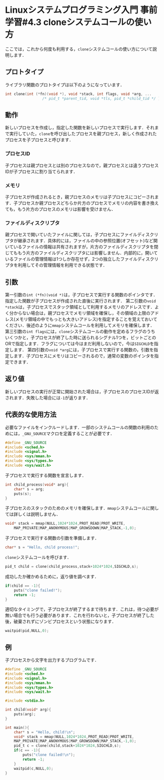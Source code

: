 # Linuxシステムプログラミング入門 事前学習#4.3 cloneシステムコールの使い方
ここでは，これから何度も利用する，`clone`システムコールの使い方について説明します．
## プロトタイプ
ライブラリ関数のプロトタイプは以下のようになっています．
```c
int clone(int (*fn)(void *), void *stack, int flags, void *arg, ...
                 /* pid_t *parent_tid, void *tls, pid_t *child_tid */ );
```
## 動作
新しいプロセスを作成し，指定した関数を新しいプロセスで実行します．それまで実行していた，`clone`を呼び出したプロセスを親プロセス，新しく作成されたプロセスを子プロセスと呼びます．
### プロセスID
子プロセスは親プロセスとは別のプロセスなので，親プロセスとは違うプロセスIDが子プロセスに割り当てられます．
### メモリ
子プロセスが作成されるとき，親プロセスのメモリは子プロセスにコピーされます．子プロセスか親プロセスどちらか片方のプロセスでメモリの内容を書き換えても，もう片方のプロセスのメモリは影響を受けません．
### ファイルディスクリプタ
親プロセスで開いていたファイルに関しては，子プロセスにファイルディスクリプタが継承されます．具体的には，ファイルの中の参照位置(オフセット)など開いているファイルの情報は共有されますが，片方のファイルディスクリプタを閉じてももう片方のファイルディスクリプタには影響しません．内部的に，開いているファイルの管理情報は1つしか存在せず，2つの独立したファイルディスクリプタを利用してその管理情報を利用できる状態です．
## 引数
第一引数の`int (*fn)(void *)`は，子プロセスで実行する関数のポインタです．指定した関数が子プロセスが作成された直後に実行されます．
第二引数の`void *stack`は，子プロセスでスタック領域として利用するメモリのアドレスです．よく分からない場合は，親プロセスでメモリ領域を確保し，その領域の上限のアドレス(メモリ領域の中でもっとも大きいアドレス)を指定することを覚えておいてください．後述のように`mmap`システムコールを利用してメモリを確保します．
第三引数の`int flags`には，`clone`システムコールの動作を定めるフラグのうちいくつかと，子プロセスが終了した時に送られるシグナル1つを，ビットごとのORで指定します．フラグについては今はまだ利用しないので，今は`SIGCHLD`を指定します．
第四引数の`void *arg`には，子プロセスで実行する関数の，引数を指定します．子プロセスにメモリはコピーされるので，通常の変数のポインタを指定できます．
## 返り値
新しいプロセスの実行が正常に開始された場合は，子プロセスのプロセスIDが返されます．失敗した場合には`-1`が返ります．
## 代表的な使用方法
必要なファイルをインクルードします．一部のシステムコールの関数の利用のためには，`_GNU_SOURCE`マクロを定義することが必要です．
```c
#define _GNU_SOURCE
#include <sched.h>
#include <signal.h>
#include <sys/mman.h>
#include <sys/types.h>
#include <sys/wait.h>
```
子プロセスで実行する関数を宣言します．
```c
int child_process(void* arg){
    char* s = arg;
    puts(s);
}
```
子プロセスのスタックのためのメモリを確保します．`mmap`システムコールに関しては詳しくは説明しません．
```c
void* stack = mmap(NULL,1024*1024,PROT_READ|PROT_WRITE,
    MAP_PRIVATE|MAP_ANONYMOUS|MAP_GROWSDOWN|MAP_STACK,-1,0);
```
子プロセスで実行する関数の引数を準備します．
```c
char* s = "Hello, child process!";
```
`clone`システムコールを呼びます．
```c
pid_t child = clone(child_process,stack+1024*1024,SIGCHLD,s);
```
成功したか確かめるために，返り値を調べます．
```c
if(child == -1){
    puts("clone failed!");
    return -1;
}
```
適切なタイミングで，子プロセスが終了するまで待ちます．これは，待つ必要が無い場合でも行う必要があります．これを行わないと，子プロセスが終了した後，破棄されずにゾンビプロセスという状態になります．
```c
waitpid(pid,NULL,0);
```
## 例
子プロセスから文字を出力するプログラムです．
```c
#define _GNU_SOURCE
#include <sched.h>
#include <signal.h>
#include <sys/mman.h>
#include <sys/types.h>
#include <sys/wait.h>

#include <stdio.h>

int child(void* arg){
	puts(arg);
}

int main(){
	char* s = "Hello, child!\n";
	void* stack = mmap(NULL,1024*1024,PROT_READ|PROT_WRITE,
    MAP_PRIVATE|MAP_ANONYMOUS|MAP_GROWSDOWN|MAP_STACK,-1,0);
	pid_t c = clone(child,stack+1024*1024,SIGCHLD,s);
	if(c == -1){
		puts("clone failed!\n");
		return -1;
	}
	waitpid(c,NULL,0);
}
```
